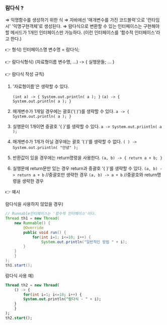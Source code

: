 ### 람다식 ?

⇒ 익명함수를 생성하기 위한 식
⇒ 자바에선 '매개변수를 가진 코드블럭'으로 '런타임시' '익명구현객체'로 생성된다.
⇒ 람다식으로 변환할 수 있는 인터페이스는 구현해야 할 메서드가 1개인 인터페이스만 가능하다.
(이런 인터페이스를 '함수적 인터페이스'라고 한다.)

👉 형식)
 인터페이스명 변수명 = 람다식;

👉 람다식형식)
 (자료형이름 변수명, ...) -> { 실행문들; ... }

👉 람다식 작성 규칙)

1. '자료형이름'은 생략할 수 있다.

    `(int a) -> { System.out.println( a ); }`
    `(a) -> { System.out.println( a ); }`

2. 매개변수가 1개일 경우에는 괄호('( )')를 생략할 수 있다.
`a -> { System.out.println( a ); }`

3. 실행문이 1개이면 중괄호 '{ }'를 생략할 수 있다.
`a -> System.out.priintln( a );`

4. 매개변수가 1개가 아닐 경우에는 괄호 '( )'를 생략할 수 없다.
`( ) -> System.out.priintln( "안녕" );`

5. 반환값이 있을 경우에는 return명령을 사용한다.
`(a, b) -> { return a + b; }`

6. 실행문에 return문만 있는 경우 return과 중괄호 '{ }'를 생략할 수 있다.
`(a, b) -> return a + b`		//중괄호만 생략한 경우
`(a, b) -> a + b`				//중괄호와 return명령을 생략한 경우

 

👉 예시

람다식을 사용하지 않았을 경우)

```java
// Runnable인터페이스는 '함수적 인터페이스'이다.
Thread th1 = new Thread(
    new Runnable() {
        @Override
        public void run() {
            for(int i=1; i<=10; i++) {
                System.out.println("일반적인 방법 " + i);
	    }
	}
    }
);
th1.start();
```

람다식 사용 예)

```sql
Thread th2 = new Thread(
    () -> {
        for(int i=1; i<=10; i++) {
	    System.out.println("람다식 - " + i);
	}
    }
);
th2.start();
```
